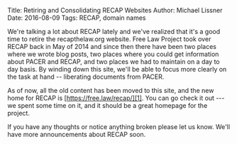 Title: Retiring and Consolidating RECAP Websites
Author: Michael Lissner
Date: 2016-08-09
Tags: RECAP, domain names


We're talking a lot about RECAP lately and we've realized that it's a good time to retire the recapthelaw.org website. Free Law Project took over RECAP back in May of 2014 and since then there have been two places where we wrote blog posts, two places where you could get information about PACER and RECAP, and two places we had to maintain on a day to day basis. By winding down this site, we'll be able to focus more clearly on the task at hand -- liberating documents from PACER.
  
As of now, all the old content has been moved to this site, and the new home for RECAP is [https://free.law/recap/][1]. You can go check it out --- we spent some time on it, and it should be a great homepage for the project.

If you have any thoughts or notice anything broken please let us know. We'll have more announcements about RECAP soon.

[1]: https://free.law/recap/
